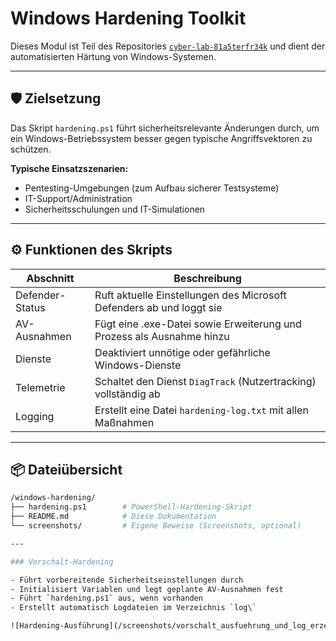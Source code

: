 # Windows Hardening Toolkit

Dieses Modul ist Teil des Repositories [`cyber-lab-81a5terfr34k`](https://github.com/Blasterfreak-lab/cyber-lab-81a5terfr34k) und dient der automatisierten Härtung von Windows-Systemen.

---

## 🛡️ Zielsetzung

Das Skript `hardening.ps1` führt sicherheitsrelevante Änderungen durch, um ein Windows-Betriebssystem besser gegen typische Angriffsvektoren zu schützen.

**Typische Einsatzszenarien:**
- Pentesting-Umgebungen (zum Aufbau sicherer Testsysteme)
- IT-Support/Administration
- Sicherheitsschulungen und IT-Simulationen

---

## ⚙️ Funktionen des Skripts

| Abschnitt        | Beschreibung                                                                 |
|------------------|------------------------------------------------------------------------------|
| Defender-Status  | Ruft aktuelle Einstellungen des Microsoft Defenders ab und loggt sie         |
| AV-Ausnahmen     | Fügt eine .exe-Datei sowie Erweiterung und Prozess als Ausnahme hinzu        |
| Dienste          | Deaktiviert unnötige oder gefährliche Windows-Dienste                        |
| Telemetrie       | Schaltet den Dienst `DiagTrack` (Nutzertracking) vollständig ab              |
| Logging          | Erstellt eine Datei `hardening-log.txt` mit allen Maßnahmen                  |

---

## 📦 Dateiübersicht

```bash
/windows-hardening/
├── hardening.ps1        # PowerShell-Hardening-Skript
├── README.md            # Diese Dokumentation
└── screenshots/         # Eigene Beweise (Screenshots, optional)

---

### Vorschalt-Hardening

- Führt vorbereitende Sicherheitseinstellungen durch
- Initialisiert Variablen und legt geplante AV-Ausnahmen fest
- Führt `hardening.ps1` aus, wenn vorhanden
- Erstellt automatisch Logdateien im Verzeichnis `log\`

![Hardening-Ausführung](/screenshots/vorschalt_ausfuehrung_und_log_erzeugung.png)
